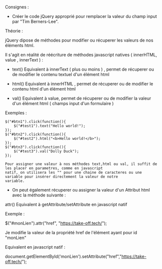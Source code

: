 Consignes :

- Créer le code jQuery approprié pour remplacer la valeur du champ input par "Tim Berners-Lee".




 Théorie :

 jQuery dipose de méthodes pour modifier ou récuperer les valeurs de nos éléments html.

 Il s'agit en réalité de réécriture de méthodes javascript natives ( innerHTML, value , innerText ) :

 - text()
 Equivalent à innerText ( plus ou moins ) , permet de récuperer ou de modifier le contenu textuel d'un élément html

 - html()
 Equivalent à innerHTML , permet de récuperer ou de modifier le contenu html d'un élément html

 - val()
 Equivalent à value, permet de récuperer ou de modifier la valeur d'un élément html ( champs input d'un formulaire )

  Exemples :

    $("#btn1").click(function(){
        $("#test1").text("Hello world!");
    });
    $("#btn2").click(function(){
        $("#test2").html("<b>Hello world!</b>");
    });
    $("#btn3").click(function(){
        $("#test3").val("Dolly Duck");
    });

    Pour assigner une valeur à nos méthodes text,html ou val, il suffit de les placer en parametres, comme en javascript
    natif, on utilisera les "" pour une chaine de caracteres ou une variable pour insérer directement la valeur de notre
    variable.


  - On peut également récuperer ou assigner la valeur d'un Attribut html avec la méthode suivante :

  attr()
  Equivalent à getAttribute/setAttribute en javascript natif

  Exemple :

  $("#monLien").attr("href", "https://take-off.tech/");

  Je modifie la valeur de la propriété href de l'élément ayant pour id "monLien"


  Equivalent en javascript natif :

  document.getElementById('monLien').setAttribute("href","https://take-off.tech/");








